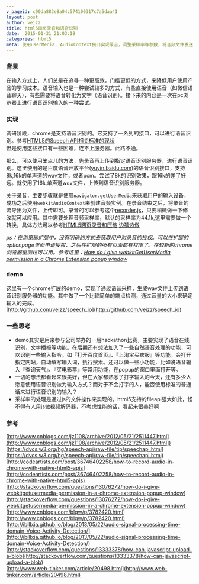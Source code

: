 ```yaml
---
v_pageid: c90da883e8a04c574100317c7a5daa41
layout: post  
author: veizz
title: html5网页录音和语音识别
date:  2015-01-31 21:03:18
categories: html5
meta: 使用userMedia, AudioContext接口实现录音，调整采样率等参数，将音频文件发送到语音识别服务器进行语音识别。部分特性需要浏览器支持。
---
```


### 背景
  在输入方式上，人们总是在追寻一种更高效，门槛更低的方式，来降低用户使用产品的学习成本。语音输入也是一种尝试较多的方式，有些直接使用语音（如微信语音聊天），有些需要将语音转化为文字（语音识别）。接下来的内容是一次在pc浏览器上进行语音识别输入的一种尝试。
### 实现
  调研阶段，chrome是支持语音识别的。它支持了一系列的接口，可以进行语音识别。参考[HTML5的Speech API相关标准的现状](http://www.cnblogs.com/jz1108/archive/2012/05/21/2511447.html)  
  但是使用这些接口有一些困难，连不上服务器。此路不通。  

  那么，可以使用笨点儿的方法，先录音再上传到指定语音识别服务器，进行语音识别。这里使用的是百度语音开放平台([yuyin.baidu.com](http://yuyin.baidu.com))的语音识别接口，支持8k,16k的单声道的wav文件，或者pcm。尝试了8k的识别效果，跟16k的差了好远。就使用了16k,单声道wav文件，上传到语音识别服务器。  

  关于录音，主要步骤就是使用```navigator.getUserMedia```来获取用户的输入设备，成功之后使用```webkitAudioContext```来创建音频实例。在录音结束之后，将录音的流导出为文件，上传即可。录音的可以参考这个[recorder.js](http://codeartists.com/post/36746402258/how-to-record-audio-in-chrome-with-native-html5)，只要稍微做一下修改就可以应用。其中需要处理音频采样率，默认的采样率为44.1k,这里需要做一个转换，具体方法可以参考[HTML5网页录音和压缩,边猜边做](http://www.cnblogs.com/blqw/p/3782420.html)  

  *ps：在浏览器扩展中，没有明确的方式去获取用户对录音的授权。可以在扩展的optionpage里面申请授权，之后在扩展的所有页面都有权限了。在较新的chrome浏览器里测过可以用。参考这里：[How do I give webkitGetUserMedia permission in a Chrome Extension popup window](http://stackoverflow.com/questions/13076272/how-do-i-give-webkitgetusermedia-permission-in-a-chrome-extension-popup-window)*  


### demo
  这里有一个chrome扩展的demo，实现了通过语音采样，生成wav文件上传到语音识别服务器的功能。其中做了一个比较简单的端点检测，通过音量的大小来确定输入的完成。  
  [http://github.com/veizz/speech_io](http://github.com/veizz/speech_io)   
### 一些思考
  * demo其实是用来参与公司举办的一届hackathon比赛，主要实现了语音在线识别，文字播报等功能。在后期还有想法加入了一些自然语音处理的功能，可以识别一些输入指令。如『打开百度首页』、『上淘宝买衣服』等功能。会打开指定网站，自动填写输入词，执行搜索。还可以做一些小功能，比如说语音输入『查询天气』、『买电影票』等常用功能，在popup的窗口里面打开等。  
  * 一切的想法都看起来很美好，但在大家都熟悉了打字输入的今天，还有多少人愿意使用语音识别做为输入方式？而对于不会打字的人，能否使用标准的普通话来进行语音识别的输入？
  * 采样率的处理是通过js的文件操作来实现的。html5支持的fileapi强大如此，怪不得有人用js做视频解码器，不考虑性能的话，看起来很美好啊

### 参考
[http://www.cnblogs.com/jz1108/archive/2012/05/21/2511447.html](http://www.cnblogs.com/jz1108/archive/2012/05/21/2511447.html])  
[https://dvcs.w3.org/hg/speech-api/raw-file/tip/speechapi.html](https://dvcs.w3.org/hg/speech-api/raw-file/tip/speechapi.html)  
[http://codeartists.com/post/36746402258/how-to-record-audio-in-chrome-with-native-html5-apis](http://codeartists.com/post/36746402258/how-to-record-audio-in-chrome-with-native-html5-apis)  
[http://stackoverflow.com/questions/13076272/how-do-i-give-webkitgetusermedia-permission-in-a-chrome-extension-popup-window](http://stackoverflow.com/questions/13076272/how-do-i-give-webkitgetusermedia-permission-in-a-chrome-extension-popup-window)  
[http://www.cnblogs.com/blqw/p/3782420.html](http://www.cnblogs.com/blqw/p/3782420.html)  
[http://ibillxia.github.io/blog/2013/05/22/audio-signal-processing-time-domain-Voice-Activity-Detection/](http://ibillxia.github.io/blog/2013/05/22/audio-signal-processing-time-domain-Voice-Activity-Detection/)  
[http://stackoverflow.com/questions/13333378/how-can-javascript-upload-a-blob](http://stackoverflow.com/questions/13333378/how-can-javascript-upload-a-blob)  
[http://www.web-tinker.com/article/20498.html](http://www.web-tinker.com/article/20498.html)  
